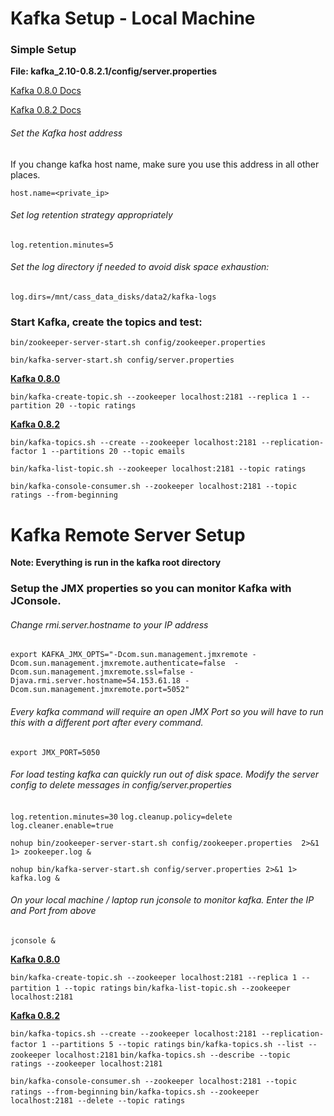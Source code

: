 Kafka Setup - Local Machine
==============================
### Simple Setup 

**File: kafka_2.10-0.8.2.1/config/server.properties**

[Kafka 0.8.0 Docs](http://kafka.apache.org/08/documentation.html)

[Kafka 0.8.2 Docs](http://kafka.apache.org/082/documentation.html)

###### Set the Kafka host address
If you change kafka host name, make sure you use this address in all other places.

`host.name=<private_ip>`

###### Set log retention strategy appropriately
`log.retention.minutes=5`
 
###### Set the log directory if needed to avoid disk space exhaustion:
`log.dirs=/mnt/cass_data_disks/data2/kafka-logs`

### Start Kafka, create the topics and test:

`bin/zookeeper-server-start.sh config/zookeeper.properties`

`bin/kafka-server-start.sh config/server.properties`

**[Kafka 0.8.0](http://kafka.apache.org/08/documentation.html)**

`bin/kafka-create-topic.sh --zookeeper localhost:2181 --replica 1 --partition 20 --topic ratings`

**[Kafka 0.8.2](http://kafka.apache.org/082/documentation.html)**

`bin/kafka-topics.sh --create --zookeeper localhost:2181 --replication-factor 1 --partitions 20 --topic emails`

`bin/kafka-list-topic.sh --zookeeper localhost:2181 --topic ratings`

`bin/kafka-console-consumer.sh --zookeeper localhost:2181 --topic ratings --from-beginning`

Kafka Remote Server Setup
===================================

**Note: Everything is run in the kafka root directory**

### Setup the JMX properties so you can monitor Kafka with JConsole.  

###### Change rmi.server.hostname to your IP address
`export KAFKA_JMX_OPTS="-Dcom.sun.management.jmxremote -Dcom.sun.management.jmxremote.authenticate=false  -Dcom.sun.management.jmxremote.ssl=false -Djava.rmi.server.hostname=54.153.61.18 -Dcom.sun.management.jmxremote.port=5052"`

###### Every kafka command will require an open JMX Port so you will have to run this with a different port after every command.
`export JMX_PORT=5050`

###### For load testing kafka can quickly run out of disk space.  Modify the server config to delete messages in config/server.properties
`log.retention.minutes=30`
`log.cleanup.policy=delete`
`log.cleaner.enable=true`

`nohup bin/zookeeper-server-start.sh config/zookeeper.properties  2>&1 1> zookeeper.log &`
 
`nohup bin/kafka-server-start.sh config/server.properties 2>&1 1> kafka.log &`

###### On your local machine / laptop run jconsole to monitor kafka.  Enter the IP and Port from above
`jconsole &`

**[Kafka 0.8.0](http://kafka.apache.org/08/documentation.html)**

`bin/kafka-create-topic.sh --zookeeper localhost:2181 --replica 1 --partition 1 --topic ratings`
`bin/kafka-list-topic.sh --zookeeper localhost:2181`

**[Kafka 0.8.2](http://kafka.apache.org/082/documentation.html)**

`bin/kafka-topics.sh --create --zookeeper localhost:2181 --replication-factor 1 --partitions 5 --topic ratings`
`bin/kafka-topics.sh --list --zookeeper localhost:2181`
`bin/kafka-topics.sh --describe --topic ratings --zookeeper localhost:2181`

`bin/kafka-console-consumer.sh --zookeeper localhost:2181 --topic ratings --from-beginning`
`bin/kafka-topics.sh --zookeeper localhost:2181 --delete --topic ratings`
